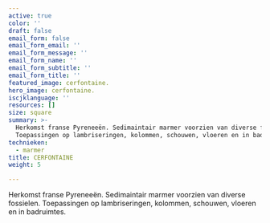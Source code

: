 ```yaml
---
active: true
color: ''
draft: false
email_form: false
email_form_email: ''
email_form_message: ''
email_form_name: ''
email_form_subtitle: ''
email_form_title: ''
featured_image: cerfontaine.
hero_image: cerfontaine.
iscjklanguage: ''
resources: []
size: square
summary: >-
  Herkomst franse Pyreneeën. Sedimaintair marmer voorzien van diverse fossielen.
  Toepassingen op lambriseringen, kolommen, schouwen, vloeren en in badruimtes.
technieken:
  - marmer
title: CERFONTAINE
weight: 5

---
```


Herkomst franse Pyreneeën. Sedimaintair marmer voorzien van diverse fossielen. Toepassingen op lambriseringen, kolommen, schouwen, vloeren en in badruimtes.